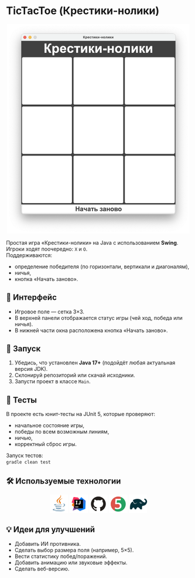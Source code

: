 # TicTacToe (Крестики-нолики)

<p align="center">
<img src="images/screenshot/TicTacToe.png" width="500" />
</p>

Простая игра «Крестики-нолики» на Java с использованием **Swing**.  
Игроки ходят поочередно: `X` и `O`.  
Поддерживаются:
- определение победителя (по горизонтали, вертикали и диагоналям),
- ничья,
- кнопка «Начать заново».

## 📸 Интерфейс
- Игровое поле — сетка 3×3.
- В верхней панели отображается статус игры (чей ход, победа или ничья).
- В нижней части окна расположена кнопка «Начать заново».

## 🚀 Запуск

1. Убедись, что установлен **Java 17+** (подойдёт любая актуальная версия JDK).
2. Склонируй репозиторий или скачай исходники.
3. Запусти проект в классе `Main`.

## 🧪 Тесты

В проекте есть юнит-тесты на JUnit 5, которые проверяют:
- начальное состояние игры, 
- победы по всем возможным линиям, 
- ничью, 
- корректный сброс игры.

Запуск тестов:  
`
gradle clean test
`

## 🛠 Используемые технологии
<p align="center">
<img src="images/icons/Java.svg" width="50" />
<img src="images/icons/Intelij_IDEA.svg" width="50" />
<img src="images/icons/GitHub.svg" width="50" />
<img src="images/icons/JUnit5.svg" width="50" />
<img src="images/icons/Gradle.svg" width="50" />
</p>

## 💡 Идеи для улучшений
- Добавить ИИ противника. 
- Сделать выбор размера поля (например, 5×5). 
- Вести статистику побед/поражений. 
- Добавить анимацию или звуковые эффекты. 
- Сделать веб-версию.